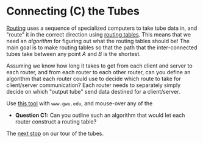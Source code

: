 # Connecting (C) the Tubes

[Routing](https://en.wikipedia.org/wiki/Routing) uses a sequence of specialized computers to take tube data in, and "route" it in the correct direction using [routing tables](https://en.wikipedia.org/wiki/Routing_table).
This means that we need an *algorithm* for figuring out what the routing tables should be!
The main goal is to make routing tables so that the path that the inter-connected tubes take between any point *A* and *B* is the shortest.

Assuming we know how long it takes to get from each client and server to each router, and from each router to each other router, can you define an algorithm that each router could use to decide which route to take for client/server communication?
Each router needs to separately simply decide on which "output tube" send data destined for a client/server.

Use [this tool](https://www.uptrends.com/tools/ping-test) with `www.gwu.edu`, and mouse-over any of the

- **Question C1:** Can you outline such an algorithm that would let each router construct a routing table?

The [next stop](./e.md) on our tour of the tubes.
